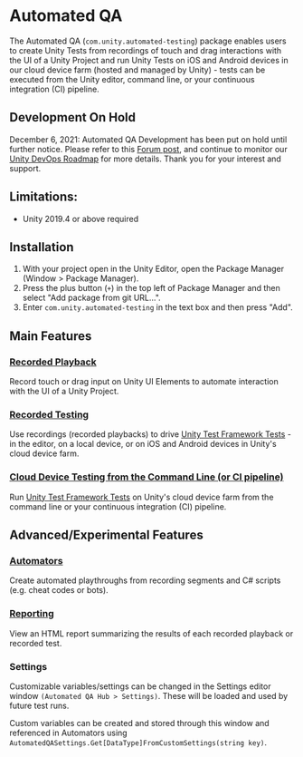 # Automated QA 
The Automated QA (`com.unity.automated-testing`) package enables users to create Unity Tests from recordings of touch and drag interactions with the UI of a Unity Project and run Unity Tests on iOS and Android devices in our cloud device farm (hosted and managed by Unity) - tests can be executed from the Unity editor, command line, or your continuous integration (CI) pipeline.

## Development On Hold
December 6, 2021: Automated QA Development has been put on hold until further notice. Please refer to this [Forum post](https://forum.unity.com/threads/automated-qa-development-on-hold.1211454/), and continue to monitor our [Unity DevOps Roadmap](https://unity.com/roadmap/devops ) for more details. Thank you for your interest and support.

## Limitations: 
- Unity 2019.4 or above required

## Installation

1. With your project open in the Unity Editor, open the Package Manager (Window > Package Manager).
2. Press the plus button (`+`) in the top left of Package Manager and then select "Add package from git URL...".
3. Enter `com.unity.automated-testing` in the text box and then press "Add".

## Main Features
### [Recorded Playback](RecordedPlayback.md)
Record touch or drag input on Unity UI Elements to automate interaction with the UI of a Unity Project.

### [Recorded Testing](RecordedTesting.md)
Use recordings (recorded playbacks) to drive [Unity Test Framework Tests](https://docs.unity3d.com/Packages/com.unity.test-framework@latest) - in the editor, on a local device, or on iOS and Android devices in Unity's cloud device farm.

### [Cloud Device Testing from the Command Line (or CI pipeline)](CloudDeviceTestingCLI.md)
Run [Unity Test Framework Tests](https://docs.unity3d.com/Packages/com.unity.test-framework@latest) on Unity's cloud device farm from the command line or your continuous integration (CI) pipeline.


## Advanced/Experimental Features
### [Automators](Automators.md)
Create automated playthroughs from recording segments and C# scripts (e.g. cheat codes or bots).

### [Reporting](Reporting.md)
View an HTML report summarizing the results of each recorded playback or recorded test.

### Settings
Customizable variables/settings can be changed in the Settings editor window `(Automated QA Hub > Settings)`. These will be loaded and used by future test runs. 

Custom variables can be created and stored through this window and referenced in Automators using `AutomatedQASettings.Get[DataType]FromCustomSettings(string key)`.

